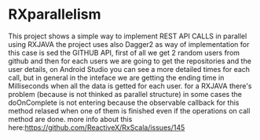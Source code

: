 # RXparallelism
This project shows a simple way to implement REST API CALLS in parallel using RXJAVA the project uses also Dagger2 as way of implementation
for this case is sed the GITHUB API,
first of all we get 2 random users from github and then for each users we are going to get the repositories and the user details, 
on Android Studio you can see a more detailed times for each call, but in general in the inteface we are getting the ending time in Milliseconds when all the data is getted for each user.
for a RXJAVA there's problem (because is not thinked as parallel structure) 
in some cases the doOnComplete is not entering because the observable callback for this method relased when one of them is finished even if the operations on call method are done.
more info about this here:https://github.com/ReactiveX/RxScala/issues/145
